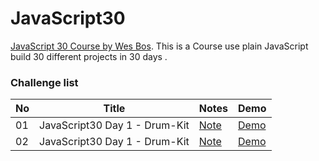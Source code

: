 # JavaScript30

[JavaScript 30 Course by Wes Bos](https://github.com/wesbos/JavaScript30). This is a Course use plain JavaScript build 30 different projects in 30 days .

### Challenge list

| No  | Title                         | Notes                                                                                          | Demo                                                                       |
| --- | ----------------------------- | ---------------------------------------------------------------------------------------------- | -------------------------------------------------------------------------- |
| 01  | JavaScript30 Day 1 - Drum-Kit | [Note](https://github.com/richiea1y/JavaScript30/blob/main/Day1-JavaScript-Drum-Kit/README.md) | [Demo](https://richiea1y.github.io/JavaScript30/Day1-JavaScript-Drum-Kit/) |
| 02  | JavaScript30 Day 1 - Drum-Kit | [Note](https://github.com/richiea1y/JavaScript30/blob/main/Day2-CSS%2BJS-Clock/README.md)      | [Demo](https://richiea1y.github.io/JavaScript30/Day2-CSS+JS-Clock/)        |
